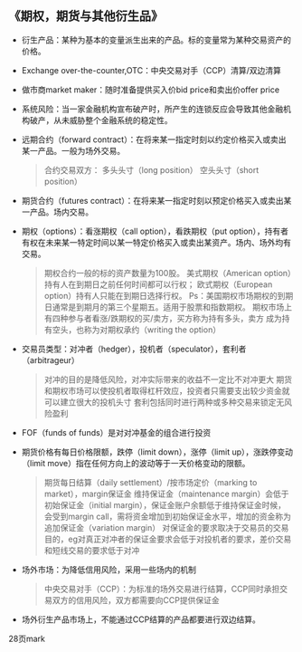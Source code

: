 ## 《期权，期货与其他衍生品》

- 衍生产品：某种为基本的变量派生出来的产品。标的变量常为某种交易资产的价格。

-  Exchange
   over-the-counter,OTC：中央交易对手（CCP）清算/双边清算

- 做市商market maker：随时准备提供买入价bid price和卖出价offer price

- 系统风险：当一家金融机构宣布破产时，所产生的连锁反应会导致其他金融机构破产，从未威胁整个金融系统的稳定性。

- 远期合约（forward contract）：在将来某一指定时刻以约定价格买入或卖出某一产品。一般为场外交易。

  > 合约交易双方：
  > 	多头头寸（long position）
  > 	空头头寸（short position）

- 期货合约（futures contract）：在将来某一指定时刻以预定价格买入或卖出某一产品。场内交易。

- 期权（options）：看涨期权（call option），看跌期权（put option），持有者有权在未来某一特定时间以某一特定价格买入或卖出某资产。场内、场外均有交易。

  > 期权合约一般的标的资产数量为100股。
  > 美式期权（American option）持有人在到期日之前任何时间都可以行权；
  > 欧式期权（European option）持有人只能在到期日选择行权。
  > Ps：美国期权市场期权的到期日通常是到期月的第三个星期五。适用于股票和指数期权。
  > 期权市场上有四种参与者看涨/跌期权的买/卖方，买方称为持有多头，卖方 成为持有空头，也称为对期权承约（writing the option）

- 交易员类型：对冲者（hedger），投机者（speculator），套利者（arbitrageur）

  > 对冲的目的是降低风险，对冲实际带来的收益不一定比不对冲更大
  > 期货和期权市场可以使投机者取得杠杆效应，投资者只需要支出较少资金就可以建立很大的投机头寸
  > 套利包括同时进行两种或多种交易来锁定无风险盈利

- FOF（funds of funds）是对对冲基金的组合进行投资

- 期货价格有每日价格限额，跌停（limit down），涨停（limit up），涨跌停变动（limit move）指在任何方向上的波动等于一天价格变动的限额。

  > 期货每日结算（daily settlement）/按市场定价（marking to market），margin保证金
  > 维持保证金（maintenance margin）会低于初始保证金（initial margin），保证金账户余额低于维持保证金时候，会受到margin call，需将资金增加到初始保证金水平，增加的资金称为追加保证金（variation margin）
  > 对保证金的要求取决于交易员的交易目的，eg对真正对冲者的保证金要求会低于对投机者的要求，差价交易和短线交易的要求低于对冲

- 场外市场：为降低信用风险，采用一些场内的机制

  > 中央交易对手（CCP）：为标准的场外交易进行结算，CCP同时承担交易双方的信用风险，双方都需要向CCP提供保证金

- 场外衍生产品市场上，不能通过CCP结算的产品都要进行双边结算。

28页mark